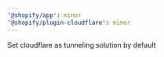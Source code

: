 ```yaml
---
'@shopify/app': minor
'@shopify/plugin-cloudflare': minor
---
```


Set cloudflare as tunneling solution by default
